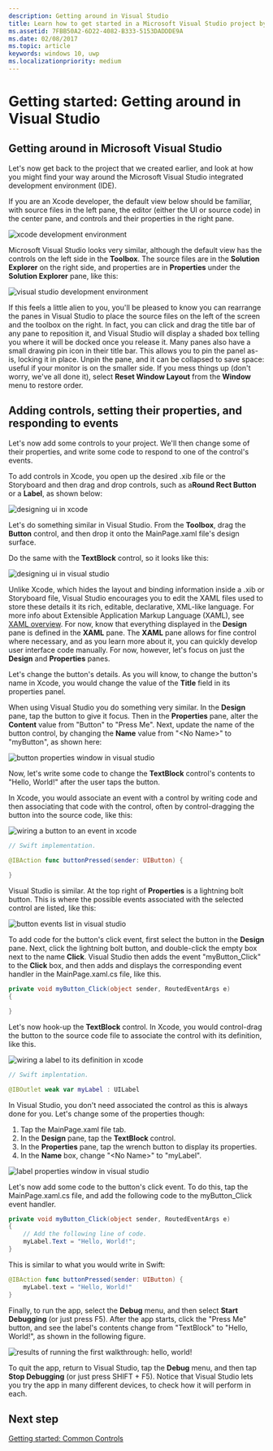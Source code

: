 ```yaml
---
description: Getting around in Visual Studio
title: Learn how to get started in a Microsoft Visual Studio project by adding controls, setting their properties, and responding to events.
ms.assetid: 7FBB50A2-6D22-4082-B333-5153DADDDE9A
ms.date: 02/08/2017
ms.topic: article
keywords: windows 10, uwp
ms.localizationpriority: medium
---
```

# Getting started: Getting around in Visual Studio


## Getting around in Microsoft Visual Studio

Let's now get back to the project that we created earlier, and look at how you might find your way around the Microsoft Visual Studio integrated development environment (IDE).

If you are an Xcode developer, the default view below should be familiar, with source files in the left pane, the editor (either the UI or source code) in the center pane, and controls and their properties in the right pane.

![xcode development environment](images/ios-to-uwp/xcode-ide.png)

Microsoft Visual Studio looks very similar, although the default view has the controls on the left side in the **Toolbox**. The source files are in the **Solution Explorer** on the right side, and properties are in **Properties** under the **Solution Explorer** pane, like this:

![visual studio development environment](images/ios-to-uwp/vs-ide.png)

If this feels a little alien to you, you'll be pleased to know you can rearrange the panes in Visual Studio to place the source files on the left of the screen and the toolbox on the right. In fact, you can click and drag the title bar of any pane to reposition it, and Visual Studio will display a shaded box telling you where it will be docked once you release it. Many panes also have a small drawing pin icon in their title bar. This allows you to pin the panel as-is, locking it in place. Unpin the pane, and it can be collapsed to save space: useful if your monitor is on the smaller side. If you mess things up (don't worry, we've all done it), select **Reset Window Layout** from the **Window** menu to restore order.

## Adding controls, setting their properties, and responding to events

Let's now add some controls to your project. We'll then change some of their properties, and write some code to respond to one of the control's events.

To add controls in Xcode, you open up the desired .xib file or the Storyboard and then drag and drop controls, such as a**Round Rect Button** or a **Label**, as shown below:

![designing ui in xcode](images/ios-to-uwp/xcode-add-button-label.png)

Let's do something similar in Visual Studio. From the **Toolbox**, drag the **Button** control, and then drop it onto the MainPage.xaml file's design surface.

Do the same with the **TextBlock** control, so it looks like this:

![designing ui in visual studio](images/ios-to-uwp/vs-add-button-label.png)

Unlike Xcode, which hides the layout and binding information inside a .xib or Storyboard file, Visual Studio encourages you to edit the XAML files used to store these details it its rich, editable, declarative, XML-like language. For more info about Extensible Application Markup Language (XAML), see [XAML overview](https://docs.microsoft.com/windows/uwp/xaml-platform/xaml-overview). For now, know that everything displayed in the **Design** pane is defined in the **XAML** pane. The **XAML** pane allows for fine control where necessary, and as you learn more about it, you can quickly develop user interface code manually. For now, however, let's focus on just the **Design** and **Properties** panes.

Let's change the button's details. As you will know, to change the button's name in Xcode, you would change the value of the **Title** field in its properties panel.

When using Visual Studio you do something very similar. In the **Design** pane, tap the button to give it focus. Then in the **Properties** pane, alter the **Content** value from "Button" to "Press Me". Next, update the name of the button control, by changing the **Name** value from "&lt;No Name&gt;" to "myButton", as shown here:

![button properties window in visual studio](images/ios-to-uwp/vs-button-properties.png)

Now, let's write some code to change the **TextBlock** control's contents to "Hello, World!" after the user taps the button.

In Xcode, you would associate an event with a control by writing code and then associating that code with the control, often by control-dragging the button into the source code, like this:

![wiring a button to an event in xcode](images/ios-to-uwp/xcode-add-button-event.png)

```swift
// Swift implementation.

@IBAction func buttonPressed(sender: UIButton) {
    
}
```

Visual Studio is similar. At the top right of **Properties** is a lightning bolt button. This is where the possible events associated with the selected control are listed, like this:

![button events list in visual studio](images/ios-to-uwp/vs-button-event.png)

To add code for the button's click event, first select the button in the **Design** pane. Next, click the lightning bolt button, and double-click the empty box next to the name **Click**. Visual Studio then adds the event "myButton\_Click" to the **Click** box, and then adds and displays the corresponding event handler in the MainPage.xaml.cs file, like this.

```csharp
private void myButton_Click(object sender, RoutedEventArgs e)
{

}
```

Let's now hook-up the **TextBlock** control. In Xcode, you would control-drag the button to the source code file to associate the control with its definition, like this.

![wiring a label to its definition in xcode](images/ios-to-uwp/xcode-add-button-reference.png)

```swift
// Swift implentation.

@IBOutlet weak var myLabel : UILabel
```

In Visual Studio, you don't need associated the control as this is always done for you. Let's change some of the properties though:

1.  Tap the MainPage.xaml file tab.
2.  In the **Design** pane, tap the **TextBlock** control.
3.  In the **Properties** pane, tap the wrench button to display its properties.
4.  In the **Name** box, change "&lt;No Name&gt;" to "myLabel".

![label properties window in visual studio](images/ios-to-uwp/vs-label-properties.png)

Let's now add some code to the button's click event. To do this, tap the MainPage.xaml.cs file, and add the following code to the myButton\_Click event handler.

```csharp
private void myButton_Click(object sender, RoutedEventArgs e)
{
    // Add the following line of code.    
    myLabel.Text = "Hello, World!";
}
```

This is similar to what you would write in Swift:

```swift
@IBAction func buttonPressed(sender: UIButton) {
    myLabel.text = "Hello, World!"
}
```

Finally, to run the app, select the **Debug** menu, and then select **Start Debugging** (or just press F5). After the app starts, click the "Press Me" button, and see the label's contents change from "TextBlock" to "Hello, World!", as shown in the following figure.

![results of running the first walkthrough: hello, world!](images/ios-to-uwp/vs-hello-world.png)

To quit the app, return to Visual Studio, tap the **Debug** menu, and then tap **Stop Debugging** (or just press SHIFT + F5). Notice that Visual Studio lets you try the app in many different devices, to check how it will perform in each.

## Next step

[Getting started: Common Controls](getting-started-common-controls.md)

